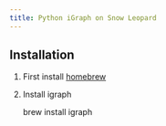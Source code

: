 ```yaml
---
title: Python iGraph on Snow Leopard
---
```


## Installation

1. First install [homebrew][homebrew]
2. Install igraph

    brew install igraph


[homebrew]:http://github.com/mxcl/homebrew
